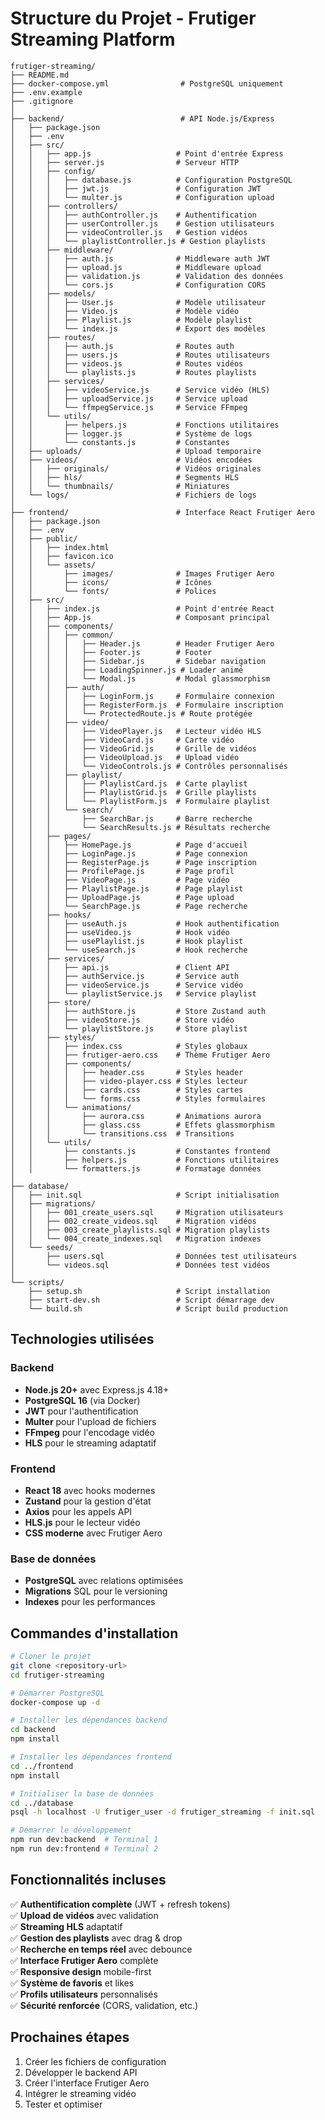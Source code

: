 # Structure du Projet - Frutiger Streaming Platform

```
frutiger-streaming/
├── README.md
├── docker-compose.yml                # PostgreSQL uniquement
├── .env.example
├── .gitignore
│
├── backend/                          # API Node.js/Express
│   ├── package.json
│   ├── .env
│   ├── src/
│   │   ├── app.js                   # Point d'entrée Express
│   │   ├── server.js                # Serveur HTTP
│   │   ├── config/
│   │   │   ├── database.js          # Configuration PostgreSQL
│   │   │   ├── jwt.js               # Configuration JWT
│   │   │   └── multer.js            # Configuration upload
│   │   ├── controllers/
│   │   │   ├── authController.js    # Authentification
│   │   │   ├── userController.js    # Gestion utilisateurs
│   │   │   ├── videoController.js   # Gestion vidéos
│   │   │   └── playlistController.js # Gestion playlists
│   │   ├── middleware/
│   │   │   ├── auth.js              # Middleware auth JWT
│   │   │   ├── upload.js            # Middleware upload
│   │   │   ├── validation.js        # Validation des données
│   │   │   └── cors.js              # Configuration CORS
│   │   ├── models/
│   │   │   ├── User.js              # Modèle utilisateur
│   │   │   ├── Video.js             # Modèle vidéo
│   │   │   ├── Playlist.js          # Modèle playlist
│   │   │   └── index.js             # Export des modèles
│   │   ├── routes/
│   │   │   ├── auth.js              # Routes auth
│   │   │   ├── users.js             # Routes utilisateurs
│   │   │   ├── videos.js            # Routes vidéos
│   │   │   └── playlists.js         # Routes playlists
│   │   ├── services/
│   │   │   ├── videoService.js      # Service vidéo (HLS)
│   │   │   ├── uploadService.js     # Service upload
│   │   │   └── ffmpegService.js     # Service FFmpeg
│   │   └── utils/
│   │       ├── helpers.js           # Fonctions utilitaires
│   │       ├── logger.js            # Système de logs
│   │       └── constants.js         # Constantes
│   ├── uploads/                     # Upload temporaire
│   ├── videos/                      # Vidéos encodées
│   │   ├── originals/               # Vidéos originales
│   │   ├── hls/                     # Segments HLS
│   │   └── thumbnails/              # Miniatures
│   └── logs/                        # Fichiers de logs
│
├── frontend/                        # Interface React Frutiger Aero
│   ├── package.json
│   ├── .env
│   ├── public/
│   │   ├── index.html
│   │   ├── favicon.ico
│   │   └── assets/
│   │       ├── images/              # Images Frutiger Aero
│   │       ├── icons/               # Icônes
│   │       └── fonts/               # Polices
│   ├── src/
│   │   ├── index.js                 # Point d'entrée React
│   │   ├── App.js                   # Composant principal
│   │   ├── components/
│   │   │   ├── common/
│   │   │   │   ├── Header.js        # Header Frutiger Aero
│   │   │   │   ├── Footer.js        # Footer
│   │   │   │   ├── Sidebar.js       # Sidebar navigation
│   │   │   │   ├── LoadingSpinner.js # Loader animé
│   │   │   │   └── Modal.js         # Modal glassmorphism
│   │   │   ├── auth/
│   │   │   │   ├── LoginForm.js     # Formulaire connexion
│   │   │   │   ├── RegisterForm.js  # Formulaire inscription
│   │   │   │   └── ProtectedRoute.js # Route protégée
│   │   │   ├── video/
│   │   │   │   ├── VideoPlayer.js   # Lecteur vidéo HLS
│   │   │   │   ├── VideoCard.js     # Carte vidéo
│   │   │   │   ├── VideoGrid.js     # Grille de vidéos
│   │   │   │   ├── VideoUpload.js   # Upload vidéo
│   │   │   │   └── VideoControls.js # Contrôles personnalisés
│   │   │   ├── playlist/
│   │   │   │   ├── PlaylistCard.js  # Carte playlist
│   │   │   │   ├── PlaylistGrid.js  # Grille playlists
│   │   │   │   └── PlaylistForm.js  # Formulaire playlist
│   │   │   └── search/
│   │   │       ├── SearchBar.js     # Barre recherche
│   │   │       └── SearchResults.js # Résultats recherche
│   │   ├── pages/
│   │   │   ├── HomePage.js          # Page d'accueil
│   │   │   ├── LoginPage.js         # Page connexion
│   │   │   ├── RegisterPage.js      # Page inscription
│   │   │   ├── ProfilePage.js       # Page profil
│   │   │   ├── VideoPage.js         # Page vidéo
│   │   │   ├── PlaylistPage.js      # Page playlist
│   │   │   ├── UploadPage.js        # Page upload
│   │   │   └── SearchPage.js        # Page recherche
│   │   ├── hooks/
│   │   │   ├── useAuth.js           # Hook authentification
│   │   │   ├── useVideo.js          # Hook vidéo
│   │   │   ├── usePlaylist.js       # Hook playlist
│   │   │   └── useSearch.js         # Hook recherche
│   │   ├── services/
│   │   │   ├── api.js               # Client API
│   │   │   ├── authService.js       # Service auth
│   │   │   ├── videoService.js      # Service vidéo
│   │   │   └── playlistService.js   # Service playlist
│   │   ├── store/
│   │   │   ├── authStore.js         # Store Zustand auth
│   │   │   ├── videoStore.js        # Store vidéo
│   │   │   └── playlistStore.js     # Store playlist
│   │   ├── styles/
│   │   │   ├── index.css            # Styles globaux
│   │   │   ├── frutiger-aero.css    # Thème Frutiger Aero
│   │   │   ├── components/
│   │   │   │   ├── header.css       # Styles header
│   │   │   │   ├── video-player.css # Styles lecteur
│   │   │   │   ├── cards.css        # Styles cartes
│   │   │   │   └── forms.css        # Styles formulaires
│   │   │   └── animations/
│   │   │       ├── aurora.css       # Animations aurora
│   │   │       ├── glass.css        # Effets glassmorphism
│   │   │       └── transitions.css  # Transitions
│   │   └── utils/
│   │       ├── constants.js         # Constantes frontend
│   │       ├── helpers.js           # Fonctions utilitaires
│   │       └── formatters.js        # Formatage données
│
├── database/
│   ├── init.sql                     # Script initialisation
│   ├── migrations/
│   │   ├── 001_create_users.sql     # Migration utilisateurs
│   │   ├── 002_create_videos.sql    # Migration vidéos
│   │   ├── 003_create_playlists.sql # Migration playlists
│   │   └── 004_create_indexes.sql   # Migration indexes
│   └── seeds/
│       ├── users.sql                # Données test utilisateurs
│       └── videos.sql               # Données test vidéos
│
└── scripts/
    ├── setup.sh                     # Script installation
    ├── start-dev.sh                 # Script démarrage dev
    └── build.sh                     # Script build production
```

## Technologies utilisées

### Backend
- **Node.js 20+** avec Express.js 4.18+
- **PostgreSQL 16** (via Docker)
- **JWT** pour l'authentification
- **Multer** pour l'upload de fichiers
- **FFmpeg** pour l'encodage vidéo
- **HLS** pour le streaming adaptatif

### Frontend
- **React 18** avec hooks modernes
- **Zustand** pour la gestion d'état
- **Axios** pour les appels API
- **HLS.js** pour le lecteur vidéo
- **CSS moderne** avec Frutiger Aero

### Base de données
- **PostgreSQL** avec relations optimisées
- **Migrations** SQL pour le versioning
- **Indexes** pour les performances

## Commandes d'installation

```bash
# Cloner le projet
git clone <repository-url>
cd frutiger-streaming

# Démarrer PostgreSQL
docker-compose up -d

# Installer les dépendances backend
cd backend
npm install

# Installer les dépendances frontend
cd ../frontend
npm install

# Initialiser la base de données
cd ../database
psql -h localhost -U frutiger_user -d frutiger_streaming -f init.sql

# Démarrer le développement
npm run dev:backend  # Terminal 1
npm run dev:frontend # Terminal 2
```

## Fonctionnalités incluses

✅ **Authentification complète** (JWT + refresh tokens)  
✅ **Upload de vidéos** avec validation  
✅ **Streaming HLS** adaptatif  
✅ **Gestion des playlists** avec drag & drop  
✅ **Recherche en temps réel** avec debounce  
✅ **Interface Frutiger Aero** complète  
✅ **Responsive design** mobile-first  
✅ **Système de favoris** et likes  
✅ **Profils utilisateurs** personnalisés  
✅ **Sécurité renforcée** (CORS, validation, etc.)  

## Prochaines étapes

1. Créer les fichiers de configuration
2. Développer le backend API
3. Créer l'interface Frutiger Aero
4. Intégrer le streaming vidéo
5. Tester et optimiser